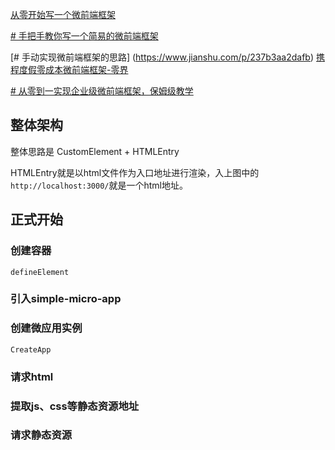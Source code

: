
[从零开始写一个微前端框架](https://juejin.cn/post/6992041506919940109)

[# 手把手教你写一个简易的微前端框架](https://juejin.cn/post/7069535266733555725)

[# 手动实现微前端框架的思路] (https://www.jianshu.com/p/237b3aa2dafb)
[携程度假零成本微前端框架-零界](https://www.51cto.com/article/721519.html)

[# 从零到一实现企业级微前端框架，保姆级教学](https://cloud.tencent.com/developer/article/1897677)




## 整体架构

整体思路是 CustomElement + HTMLEntry

HTMLEntry就是以html文件作为入口地址进行渲染，入上图中的`http://localhost:3000/`就是一个html地址。


## 正式开始

### 创建容器

`defineElement`

### 引入simple-micro-app

### 创建微应用实例

```
CreateApp
```

### 请求html


### 提取js、css等静态资源地址

### 请求静态资源


